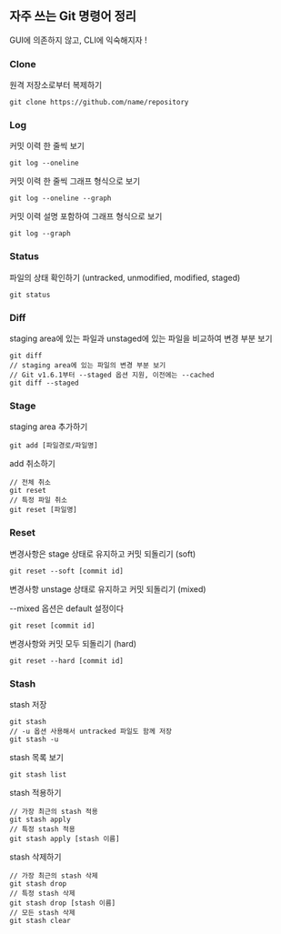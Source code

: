 ## 자주 쓰는 Git 명령어 정리

GUI에 의존하지 않고, CLI에 익숙해지자 !



### Clone

원격 저장소로부터 복제하기

```shell
git clone https://github.com/name/repository
```



### Log

커밋 이력 한 줄씩 보기

```shell
git log --oneline
```

커밋 이력 한 줄씩 그래프 형식으로 보기

```shell
git log --oneline --graph
```

커밋 이력 설명 포함하여 그래프 형식으로 보기

```shell
git log --graph
```



### Status

파일의 상태 확인하기 (untracked, unmodified, modified, staged)

```shell
git status
```



### Diff

staging area에 있는 파일과 unstaged에 있는 파일을 비교하여 변경 부분 보기

```shell
git diff
// staging area에 있는 파일의 변경 부분 보기
// Git v1.6.1부터 --staged 옵션 지원, 이전에는 --cached
git diff --staged
```



### Stage

staging area 추가하기

```shell
git add [파일경로/파일명]
```

add 취소하기

```shell
// 전체 취소
git reset
// 특정 파일 취소
git reset [파일명]
```



### Reset

변경사항은 stage 상태로 유지하고 커밋 되돌리기 (soft)

```shell
git reset --soft [commit id]
```

변경사항 unstage 상태로 유지하고 커밋 되돌리기 (mixed)

--mixed 옵션은 default 설정이다

```shell
git reset [commit id]
```

변경사항와 커밋 모두 되돌리기 (hard)

```shell
git reset --hard [commit id]
```



### Stash

stash 저장

```shell
git stash
// -u 옵션 사용해서 untracked 파일도 함께 저장
git stash -u
```

stash 목록 보기

```shell
git stash list
```

stash 적용하기

```shell
// 가장 최근의 stash 적용
git stash apply
// 특정 stash 적용
git stash apply [stash 이름]
```

stash 삭제하기

```shell
// 가장 최근의 stash 삭제
git stash drop 
// 특정 stash 삭제
git stash drop [stash 이름]
// 모든 stash 삭제
git stash clear
```

